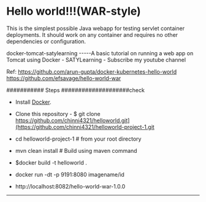 Hello world!!!(WAR-style)
============================================

This is the simplest possible Java webapp for testing servlet container deployments.  It should work on any container and requires no other dependencies or configuration.

docker-tomcat-satylearning
-----A basic tutorial on running a web app on Tomcat using Docker - SATYLearning - Subscribe my youtube channel

Ref: https://github.com/arun-gupta/docker-kubernetes-hello-world
     https://github.com/efsavage/hello-world-war

########### Steps ####################check
* Install [Docker](https://docs.docker.com/install/).
* Clone this repository - $ git clone https://github.com/chinni4321/helloworld.git](https://github.com/chinni4321/helloworld-project-1.git
* cd helloworld-project-1 # from your root directory
* mvn clean install # Build using maven command
* $docker build -t helloworld .
* docker run -dt -p 9191:8080 imagename/id

* http://localhost:8082/hello-world-war-1.0.0
-------------------------------------------

